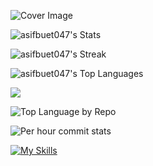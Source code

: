 ![Cover Image](https://ibb.co/7VV2p7Q)

![asifbuet047's Stats](https://github-readme-stats.vercel.app/api?username=asifbuet047&theme=radical&show_icons=true&hide_border=false&count_private=true)

![asifbuet047's Streak](https://github-readme-streak-stats.herokuapp.com/?user=asifbuet047&theme=radical&hide_border=false)

![asifbuet047's Top Languages](https://github-readme-stats.vercel.app/api/top-langs/?username=asifbuet047&theme=radical&show_icons=true&hide_border=false&layout=compact)

![](http://github-profile-summary-cards.vercel.app/api/cards/profile-details?username=asifbuet047&theme=cobalt)


![Top Language by Repo](http://github-profile-summary-cards.vercel.app/api/cards/repos-per-language?username=asifbuet047&theme=cobalt)

![Per hour commit stats](http://github-profile-summary-cards.vercel.app/api/cards/productive-time?username=asifbuet047&theme=cobalt&utcOffset=8)

[![My Skills](https://skillicons.dev/icons?i=c,css,html,firebase,git,github,js,nodejs,postman,tailwind,vite,react&perline=3)](https://skillicons.dev)